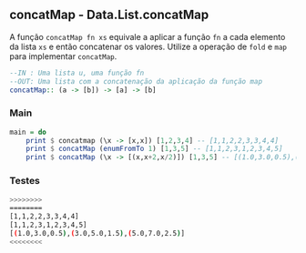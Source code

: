 ## concatMap - Data.List.concatMap
[](solver.hs)

A função `concatMap fn xs` equivale a aplicar a função `fn` a cada elemento da lista `xs` e então concatenar os valores.
Utilize a operação de `fold` e `map` para implementar `concatMap`.

```hs
--IN : Uma lista u, uma função fn
--OUT: Uma lista com a concatenação da aplicação da função map
concatMap:: (a -> [b]) -> [a] -> [b]
```


<!--MAIN_BEGIN-->
<!--MANUAL-->
### Main
```hs
main = do
    print $ concatmap (\x -> [x,x]) [1,2,3,4] -- [1,1,2,2,3,3,4,4]
    print $ concatMap (enumFromTo 1) [1,3,5] -- [1,1,2,3,1,2,3,4,5]
    print $ concatMap (\x -> [(x,x+2,x/2)]) [1,3,5] -- [(1.0,3.0,0.5),(3.0,5.0,1.5),(5.0,7.0,2.5)]
```
<!--MAIN_END-->

### Testes
```sh
>>>>>>>>
========
[1,1,2,2,3,3,4,4]
[1,1,2,3,1,2,3,4,5]
[(1.0,3.0,0.5),(3.0,5.0,1.5),(5.0,7.0,2.5)]
<<<<<<<<

```
